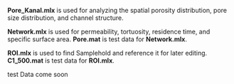 **Pore_Kanal.mlx** is used for analyzing the spatial porosity distribution, pore size distribution, and channel structure.  

**Network.mlx** is used for permeability, tortuosity, residence time, and specific surface area. **Pore.mat** is test data for **Network.mlx**.

**ROI.mlx**  is used to find Samplehold and reference it for later editing. **C1_500.mat** is test data for **ROI.mlx**.

test Data come soon
